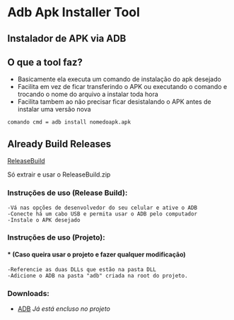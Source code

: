 # Adb Apk Installer Tool

## Instalador de APK via ADB


## O que a tool faz?
* Basicamente ela executa um comando de instalação do apk desejado
* Facilita em vez de ficar transferindo o APK ou executando o comando e trocando o nome do arquivo a instalar toda hora
* Facilita tambem ao não precisar ficar desistalando o APK antes de instalar uma versão nova

```
comando cmd = adb install nomedoapk.apk
```

## Already Build Releases
[ReleaseBuild](https://raw.githubusercontent.com/igordias2/AdbApkInstallerTool/master/ReleaseBuild.zip)

Só extrair e usar o ReleaseBuild.zip


### Instruções de uso (Release Build):
```
-Vá nas opções de desenvolvedor do seu celular e ative o ADB
-Conecte há um cabo USB e permita usar o ADB pelo computador
-Instale o APK desejado
```



### Instruções de uso (Projeto): 
#### * (Caso queira usar o projeto e fazer qualquer modificação)
```
-Referencie as duas DLLs que estão na pasta DLL
-Adicione o ADB na pasta "adb" criada na root do projeto.
```

### Downloads: 
* [ADB](https://dl.google.com/android/repository/platform-tools_r28.0.0-windows.zip) *Já está encluso no projeto*
